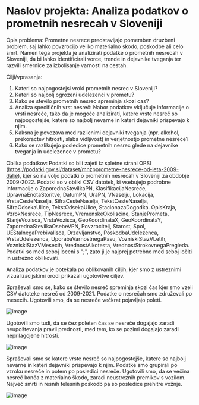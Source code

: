 
# Naslov projekta: Analiza podatkov o prometnih nesrecah v Sloveniji

Opis problema: Prometne nesrece predstavljajo pomemben druzbeni problem, saj lahko povzrocijo veliko materialno skodo, poskodbe ali celo smrt. Namen tega projekta je analizirati podatke o prometnih nesrecah v Sloveniji, da bi lahko identificirali vorce, trende in dejavnike tveganja ter razvili smernice za izbolisanje varnosti na cestah.

Cilji/vprasanja:
1. Kateri so najpogostejsi vroki prometnih nesrec v Sloveniji?
2. Kateri so najbolj ogrozeni udelezenci v prometu?
3. Kako se stevilo prometnih nesrec spreminja skozi cas?
4. Analiza specifičnih vrst nesreč: Nabor podatkov vključuje informacije o vrsti nesreče, tako da je mogoče analizirati, katere vrste nesreč so najpogostejše, katere so najbolj nevarne in kateri dejavniki prispevajo k njim.
5. Kaksna je povezava med razlicnimi dejavniki tveganja (npr. alkohol, prekoractev hitrosti, slaba vidljivost) in verjetnostjo prometne nesrece?
6. Kako se razlikujejo posledice prometnih nesrec glede na dejavnike tveganja in udelezence v prometu?

Oblika podatkov:
Podatki so bili zajeti iz spletne strani OPSI (https://podatki.gov.si/dataset/mnzpprometne-nesrece-od-leta-2009-dalje), kjer so na voljo podatki o prometnih nesrecah v Sloveniji za obdobje 2009-2022. Podatki so v obliki CSV datotek, ki vsebujejo podrobne informacije o ZaporednaStevilkaPN, KlasifikacijaNesrece, UpravnaEnotaStoritve, DatumPN, UraPN, VNaselju, Lokacija, VrstaCesteNaselja, SifraCesteNaselja, TekstCesteNaselja, SifraOdsekaUlice, TekstOdsekaUlice, StacionazaDogodka. OpisKraja, VzrokNesrece, TipNesrece, VremenskeOkoliscine, StanjePrometa, StanjeVozisca, VrstaVozisca, GeoKoordinataX, GeoKoordinataY, ZaporednaStevilkaOsebeVPN, Povzrocitelj, Starost, Spol, UEStalnegaPrebivalisca, Drzavljanstvo, PoskodbaUdelezenca, VrstaUdelezenca, UporabaVarnostnegaPasu, VozniskiStazVLetih, VozniskiStazVMesecih, VrednostAlkotesta, VrednostStrokovnegaPregleda. Podatki so med seboj loceni s ";", zato ji je najprej potrebno med seboj ločiti in ustrezno oblikovati.

Analiza podatkov je potekala po oblikovanih ciljih, kjer smo z ustreznimi vizualizacijskimi orodi prikazali ugotovitve ciljev.

Spraševali smo se, kako se število nesreč spreminja skozi čas kjer smo vzeli CSV datoteke nesreč od 2009-2021. Podatke o nesrečah smo združevali po mesecih. Ugotovili smo, da se nesreče večkrat pojavljajo poleti. 

![image](https://user-images.githubusercontent.com/125819680/232486704-217a806c-8398-4e4e-8ae6-5fb1b05ae92d.png)

Ugotovili smo tudi, da se čez poleten čas se nesreče dogajajo zaradi neupoštevanja pravil prednosti, med tem, ko se pozimi dogajajo zaradi neprilagojene hitrosti.

![image](https://user-images.githubusercontent.com/125819680/232504617-90d88b4f-3c9a-4b22-8d77-a67f1b8a9e02.png)


Spraševali smo se katere vrste nesreč so najpogostejše, katere so najbolj nevarne in kateri dejavniki prispevajo k njim. Podatke smo grupirali po vzroku nesreče in potem po posledici nesreče. Ugotovili smo, da se večina nesreč konča z materialno škodo, zaradi neustreznih premikov s vozilom. Največ smrti in resnih telesnih poškodb pa so posledice prehitre vožnje.

![image](https://user-images.githubusercontent.com/125819680/232487195-e5c5a0f4-1696-406a-a66a-f4734cfb2a4d.png)
